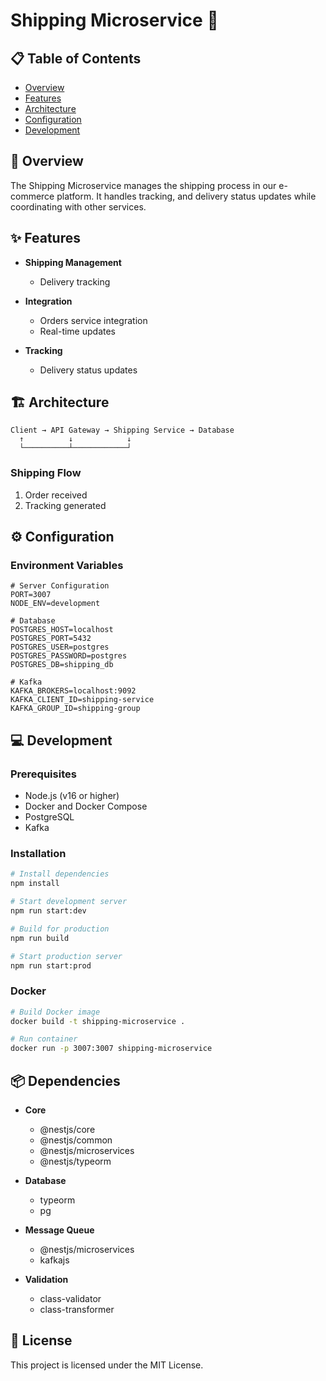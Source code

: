 # Shipping Microservice 🚚

## 📋 Table of Contents
- [Overview](#overview)
- [Features](#features)
- [Architecture](#architecture)
- [Configuration](#configuration)
- [Development](#development)

## 🎯 Overview

The Shipping Microservice manages the shipping process in our e-commerce platform. It handles tracking, and delivery status updates while coordinating with other services.

## ✨ Features

- **Shipping Management**
  - Delivery tracking

- **Integration**
  - Orders service integration
  - Real-time updates

- **Tracking**
  - Delivery status updates

## 🏗️ Architecture

```
Client → API Gateway → Shipping Service → Database
  ↑          ↓            ↓
  └──────────┴────────────┘
```

### Shipping Flow
1. Order received
2. Tracking generated

## ⚙️ Configuration

### Environment Variables
```env
# Server Configuration
PORT=3007
NODE_ENV=development

# Database
POSTGRES_HOST=localhost
POSTGRES_PORT=5432
POSTGRES_USER=postgres
POSTGRES_PASSWORD=postgres
POSTGRES_DB=shipping_db

# Kafka
KAFKA_BROKERS=localhost:9092
KAFKA_CLIENT_ID=shipping-service
KAFKA_GROUP_ID=shipping-group
```

## 💻 Development

### Prerequisites
- Node.js (v16 or higher)
- Docker and Docker Compose
- PostgreSQL
- Kafka

### Installation
```bash
# Install dependencies
npm install

# Start development server
npm run start:dev

# Build for production
npm run build

# Start production server
npm run start:prod
```

### Docker
```bash
# Build Docker image
docker build -t shipping-microservice .

# Run container
docker run -p 3007:3007 shipping-microservice
```

## 📦 Dependencies

- **Core**
  - @nestjs/core
  - @nestjs/common
  - @nestjs/microservices
  - @nestjs/typeorm

- **Database**
  - typeorm
  - pg

- **Message Queue**
  - @nestjs/microservices
  - kafkajs

- **Validation**
  - class-validator
  - class-transformer

## 📝 License

This project is licensed under the MIT License.